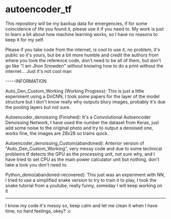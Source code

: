 # autoencoder_tf

This repository will be my backup data for emergencies, if for some coincidence of life you found it, please use it if you need to.
My work is just to learn a bit about how machine learning works, so I have no reasons to keep it for my self.

Please if you take code from the internet, is cool to use it, no problem, it's public so it's yours, but be a bit more humble and credit the authors from where you took
the reference code, don't need to be all of them, but don't go like "I am Jhon Snowden" without knowing how to do a print without the internet... Just it's not cool
man

-----INFORMATION

Auto_Den_Custom_Working (Working Progress): This is just a little experiment using a DnCNN, I took some papers for the layer of the model
structure but I don't know really why outputs blury images, probably it's due the pooling layers but not sure.

Autoencoder_denoissing (Finished): It's a Convolutional Autoencoder Denoissing Network, I have used the number
the dataset from Keras, just add some noise to the original photo and try to output a denoised one, works fine, the images
are 28x28 so trains quick.

Autoencoder_denoissing_Custom(abandoned): Anterior version of "Auto_Den_Custom_Working", very messy code and due to some
technical problems tf detects the GPU as the processing unit, not sure why, and I have tried to set CPU
as the main power calculator unit but nothing, don't take a look you don't need to.

Python_demo(abandoned-recovered): This just was an experiment with NN, I tried to use a simplified snake version
to try to train it to play, I took the snake tutorial from a youtube, really funny, someday I will keep working on it

---------------------
I know my code it's messy so, keep calm and let me clean it when I have time, no hard feelings, okey? :c



